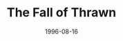 ---
mission_id: fthrawn
editorsChoice:
title: "The Fall of Thrawn"
authors: 
    - "Desmond Shepherd"
date: "1996-08-16"
filename: "fthrawn.zip"
description: "After the demise of the Emperor, the massive forces of the Empire were scattered across the galaxy. But now the single remaining Grand Admiral, Thrawn, is attempting to reunite the Fleet under his control. His goal: the complete, total and utter destruction of the Rebellion. Your job, Kyle Katarn, is to find information on the massing of the Fleet, and eventually to kill Thrawn himself."
heroImage: "./fthrawn1.png"
levelReplaced:	"SECBASE, TALAY, SEWERS"
difficulty: yes
bm:	yes
fme: yes
wax: yes
three_do: yes
voc: yes
gmd: no
vue: yes
lfd: yes
base: "New level from scratch" 
editors: "WEDIT 2.1, WDFUSE 1.666, DF2 & 2DF"

---